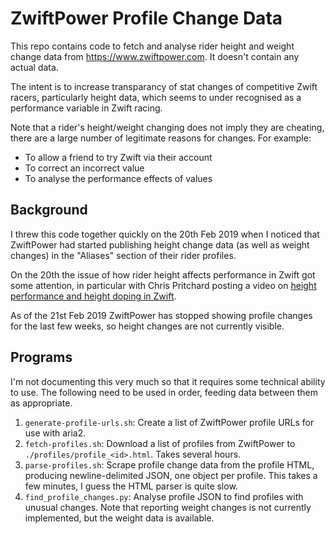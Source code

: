 # ZwiftPower Profile Change Data

This repo contains code to fetch and analyse rider height and weight change
data from https://www.zwiftpower.com. It doesn't contain any actual data.

The intent is to increase transparancy of stat changes of competitive Zwift
racers, particularly height data, which seems to under recognised as a
performance variable in Zwift racing.

Note that a rider's height/weight changing does not imply they are cheating,
there are a large number of legitimate reasons for changes. For example:
* To allow a friend to try Zwift via their account
* To correct an incorrect value
* To analyse the performance effects of values 

## Background

I threw this code together quickly on the 20th Feb 2019 when I noticed that
ZwiftPower had started publishing height change data (as well as weight changes)
in the "Aliases" section of their rider profiles.

On the 20th the issue of how rider height affects performance in Zwift got some
attention, in particular with Chris Pritchard posting a video on 
[height performance and height doping in Zwift][height-doping-video]. 

As of the 21st Feb 2019 ZwiftPower has stopped showing profile changes for the
last few weeks, so height changes are not currently visible.

[height-doping-video]: https://www.youtube.com/watch?v=w4BI1WwhL8M

## Programs

I'm not documenting this very much so that it requires some technical ability to
use. The following need to be used in order, feeding data between them as
appropriate.

1. `generate-profile-urls.sh`: Create a list of ZwiftPower profile URLs for use
  with aria2.
2. `fetch-profiles.sh`: Download a list of profiles from ZwiftPower to 
  `./profiles/profile_<id>.html`. Takes several hours.
3. `parse-profiles.sh`: Scrape profile change data from the profile HTML,
  producing newline-delimited JSON, one object per profile. This takes a few
  minutes, I guess the HTML parser is quite slow. 
4. `find_profile_changes.py`: Analyse profile JSON to find profiles with unusual
  changes.
  Note that reporting weight changes is not currently implemented, but the
  weight data is available. 
